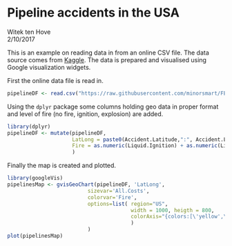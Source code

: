 # Pipeline accidents in the USA
Witek ten Hove  
2/10/2017  


This is an example on reading data in from an online CSV file. The data source comes from [Kaggle](https://www.kaggle.com/). The data is prepared and visualised using Google visualization widgets.

First the online data file is read in.


```r
pipelineDF <- read.csv("https://raw.githubusercontent.com/minorsmart/FEB2017/master/Witek/Pipelines/database.csv")
```

Using the `dplyr` package some columns holding geo data in proper format and level of fire (no fire, ignition, explosion) are added.


```r
library(dplyr)
pipelineDF <- mutate(pipelineDF,
                     LatLong = paste0(Accident.Latitude,":", Accident.Longitude),
                     Fire = as.numeric(Liquid.Ignition) + as.numeric(Liquid.Explosion)
                     )
```
Finally the map is created and plotted.
 

```r
library(googleVis)
pipelinesMap <- gvisGeoChart(pipelineDF, 'LatLong', 
                          sizevar='All.Costs',
                          colorvar='Fire',
                          options=list( region="US",
                                        width = 1000, heigth = 800,
                                        colorAxis="{colors:[\'yellow',\'red']}"
                                        )
                          )
plot(pipelinesMap)
```

